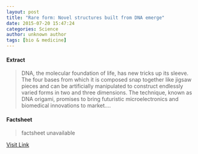 ```yaml
---
layout: post
title: "Rare form: Novel structures built from DNA emerge"
date: 2015-07-20 15:47:24
categories: Science
author: unknown author
tags: [bio & medicine]
---
```



#### Extract
>DNA, the molecular foundation of life, has new tricks up its sleeve. The four bases from which it is composed snap together like jigsaw pieces and can be artificially manipulated to construct endlessly varied forms in two and three dimensions. The technique, known as DNA origami, promises to bring futuristic microelectronics and biomedical innovations to market....

#### Factsheet
>factsheet unavailable

[Visit Link](http://phys.org/news/2015-07-rare-built-dna-emerge.html)



